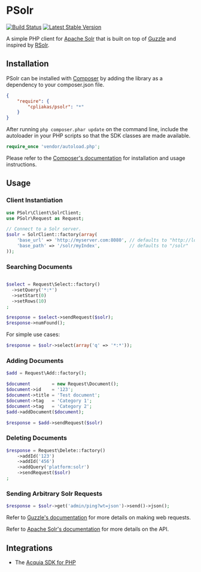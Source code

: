 # PSolr

[![Build Status](https://travis-ci.org/cpliakas/psolr.png?branch=master)](https://travis-ci.org/cpliakas/psolr)
[![Latest Stable Version](https://poser.pugx.org/cpliakas/psolr/v/stable.png)](https://packagist.org/packages/cpliakas/psolr)

A simple PHP client for [Apache Solr](http://lucene.apache.org/solr/) that is
built on top of [Guzzle](http://guzzlephp.org/) and inspired by
[RSolr](https://github.com/mwmitchell/rsolr).

## Installation

PSolr can be installed with [Composer](http://getcomposer.org) by adding the
library as a dependency to your composer.json file.

```json
{
    "require": {
        "cpliakas/psolr": "*"
    }
}
```

After running `php composer.phar update` on the command line, include the
autoloader in your PHP scripts so that the SDK classes are made available.

```php
require_once 'vendor/autoload.php';
```

Please refer to the [Composer's documentation](https://github.com/composer/composer/blob/master/doc/00-intro.md#introduction)
for installation and usage instructions.

## Usage

### Client Instantiation

```php
use PSolr\Client\SolrClient;
use PSolr\Request as Request;

// Connect to a Solr server.
$solr = SolrClient::factory(array(
    'base_url' => 'http://myserver.com:8080', // defaults to "http://localhost:8983"
    'base_path' => '/solr/myIndex',           // defaults to "/solr"
));

```

### Searching Documents

```php

$select = Request\Select::factory()
  ->setQuery('*:*')
  ->setStart(0)
  ->setRows(10)
;

$response = $select->sendRequest($solr);
$response->numFound();
```

For simple use cases:

```php
$response = $solr->select(array('q' => '*:*'));
```

### Adding Documents

```php
$add = Request\Add::factory();

$document        = new Request\Document();
$document->id    = '123';
$document->title = 'Test document';
$document->tag   = 'Category 1';
$document->tag   = 'Category 2';
$add->addDocument($document);

$response = $add->sendRequest($solr)
```

### Deleting Documents

```php
$response = Request\Delete::factory()
    ->addId('123')
    ->addId('456')
    ->addQuery('platform:solr')
    ->sendRequest($solr)
;
```

### Sending Arbitrary Solr Requests

```php
$response = $solr->get('admin/ping?wt=json')->send()->json();
```

Refer to [Guzzle's documentation](http://guzzlephp.org/http-client/client.html#creating-requests-with-a-client)
for more details on making web requests.

Refer to [Apache Solr's documentation](http://lucene.apache.org/solr/documentation.html)
for more details on the API.

## Integrations

* The [Acquia SDK for PHP](https://github.com/acquia/acquia-sdk-php)

